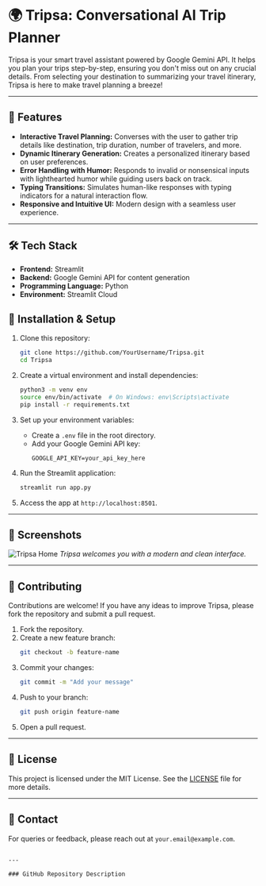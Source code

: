 # 🌍 Tripsa: Conversational AI Trip Planner

Tripsa is your smart travel assistant powered by Google Gemini API. It helps you plan your trips step-by-step, ensuring you don't miss out on any crucial details. From selecting your destination to summarizing your travel itinerary, Tripsa is here to make travel planning a breeze!

---

## 🚀 Features
- **Interactive Travel Planning:** Converses with the user to gather trip details like destination, trip duration, number of travelers, and more.
- **Dynamic Itinerary Generation:** Creates a personalized itinerary based on user preferences.
- **Error Handling with Humor:** Responds to invalid or nonsensical inputs with lighthearted humor while guiding users back on track.
- **Typing Transitions:** Simulates human-like responses with typing indicators for a natural interaction flow.
- **Responsive and Intuitive UI:** Modern design with a seamless user experience.

---

## 🛠️ Tech Stack
- **Frontend:** Streamlit
- **Backend:** Google Gemini API for content generation
- **Programming Language:** Python
- **Environment:** Streamlit Cloud

## 🔧 Installation & Setup

1. Clone this repository:
   ```bash
   git clone https://github.com/YourUsername/Tripsa.git
   cd Tripsa
   ```

2. Create a virtual environment and install dependencies:
   ```bash
   python3 -m venv env
   source env/bin/activate  # On Windows: env\Scripts\activate
   pip install -r requirements.txt
   ```

3. Set up your environment variables:
   - Create a `.env` file in the root directory.
   - Add your Google Gemini API key:
     ```
     GOOGLE_API_KEY=your_api_key_here
     ```

4. Run the Streamlit application:
   ```bash
   streamlit run app.py
   ```

5. Access the app at `http://localhost:8501`.

---

## 📸 Screenshots
![Tripsa Home](https://link-to-screenshot.com/home.png)
*Tripsa welcomes you with a modern and clean interface.*

---

## 🤝 Contributing
Contributions are welcome! If you have any ideas to improve Tripsa, please fork the repository and submit a pull request.

1. Fork the repository.
2. Create a new feature branch:
   ```bash
   git checkout -b feature-name
   ```
3. Commit your changes:
   ```bash
   git commit -m "Add your message"
   ```
4. Push to your branch:
   ```bash
   git push origin feature-name
   ```
5. Open a pull request.

---

## 📜 License
This project is licensed under the MIT License. See the [LICENSE](LICENSE) file for more details.

---

## 📧 Contact
For queries or feedback, please reach out at `your.email@example.com`.

```

---

### GitHub Repository Description

```
